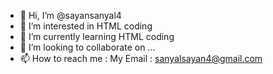 - 👋 Hi, I’m @sayansanyal4
- 👀 I’m interested in HTML coding
- 🌱 I’m currently learning HTML coding
- 💞️ I’m looking to collaborate on ...
- 📫 How to reach me : My Email : sanyalsayan4@gmail.com

<!---
sayansanyal4/sayansanyal4 is a ✨ special ✨ repository because its `README.md` (this file) appears on your GitHub profile.
You can click the Preview link to take a look at your changes.
--->
